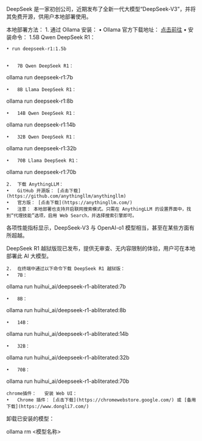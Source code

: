 DeepSeek 是一家初创公司，近期发布了全新一代大模型“DeepSeek-V3”，并将其免费开源，供用户本地部署使用。

本地部署方法：
	1.	通过 Ollama 安装：
	•	Ollama 官方下载地址： [点击前往](https://ollama.com/)
	•	安装命令：
	1.5B Qwen DeepSeek R1：

	• run deepseek-r1:1.5b


	•	7B Qwen DeepSeek R1：

ollama run deepseek-r1:7b


	•	8B Llama DeepSeek R1：

ollama run deepseek-r1:8b


	•	14B Qwen DeepSeek R1：

ollama run deepseek-r1:14b


	•	32B Qwen DeepSeek R1：

ollama run deepseek-r1:32b


	•	70B Llama DeepSeek R1：

ollama run deepseek-r1:70b


	2.	下载 AnythingLLM：
	•	GitHub 开源版： [点击下载](https://github.com/anythingllm/anythingllm)
	•	官方版： [点击下载](https://anythingllm.com/)
	•	注意： 本地部署也支持开启联网搜索模式。只需在 AnythingLLM 的设置界面中，找到“代理技能”选项，启用 Web Search，并选择搜索引擎即可。

各项性能指标显示，DeepSeek-V3 与 OpenAI-o1 模型相当，甚至在某些方面有所超越。


DeepSeek R1 越狱版现已发布，提供无审查、无内容限制的体验，用户可在本地部署此 AI 大模型。


	2.	在终端中通过以下命令下载 DeepSeek R1 越狱版：
	•	7B：

ollama run huihui_ai/deepseek-r1-abliterated:7b


	•	8B：

ollama run huihui_ai/deepseek-r1-abliterated:8b


	•	14B：

ollama run huihui_ai/deepseek-r1-abliterated:14b


	•	32B：

ollama run huihui_ai/deepseek-r1-abliterated:32b


	•	70B：

ollama run huihui_ai/deepseek-r1-abliterated:70b


	chrome插件：	安装 Web UI：
	•	Chrome 插件： [点击下载](https://chromewebstore.google.com/) 或 [备用下载](https://www.dongli7.com/)

卸载已安装的模型：

ollama rm <模型名称>